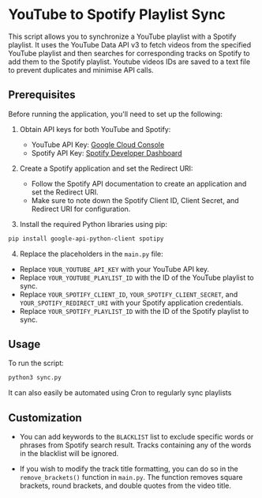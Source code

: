 # YouTube to Spotify Playlist Sync

This script allows you to synchronize a YouTube playlist with a Spotify playlist. It uses the YouTube Data API v3 to fetch videos from the specified YouTube playlist and then searches for corresponding tracks on Spotify to add them to the Spotify playlist. Youtube videos IDs are saved to a text file to prevent duplicates and minimise API calls.

## Prerequisites

Before running the application, you'll need to set up the following:

1. Obtain API keys for both YouTube and Spotify:
   - YouTube API Key: [Google Cloud Console](https://console.cloud.google.com)
   - Spotify API Key: [Spotify Developer Dashboard](https://developer.spotify.com/dashboard/applications)

2. Create a Spotify application and set the Redirect URI:
   - Follow the Spotify API documentation to create an application and set the Redirect URI.
   - Make sure to note down the Spotify Client ID, Client Secret, and Redirect URI for configuration.

3. Install the required Python libraries using pip:

```bash
pip install google-api-python-client spotipy
```

4. Replace the placeholders in the `main.py` file:
- Replace `YOUR_YOUTUBE_API_KEY` with your YouTube API key.
- Replace `YOUR_YOUTUBE_PLAYLIST_ID` with the ID of the YouTube playlist to sync.
- Replace `YOUR_SPOTIFY_CLIENT_ID`, `YOUR_SPOTIFY_CLIENT_SECRET`, and `YOUR_SPOTIFY_REDIRECT_URI` with your Spotify application credentials.
- Replace `YOUR_SPOTIFY_PLAYLIST_ID` with the ID of the Spotify playlist to sync.

## Usage

To run the script:
```bash
python3 sync.py
```
It can also easily be automated using Cron to regularly sync playlists

## Customization

- You can add keywords to the `BLACKLIST` list to exclude specific words or phrases from Spotify search result. Tracks containing any of the words in the blacklist will be ignored.

- If you wish to modify the track title formatting, you can do so in the `remove_brackets()` function in `main.py`. The function removes square brackets, round brackets, and double quotes from the video title.
